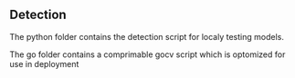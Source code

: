 ## Detection 

The python folder contains the detection script for localy testing models.

The go folder contains a comprimable gocv script which is optomized for use in deployment 